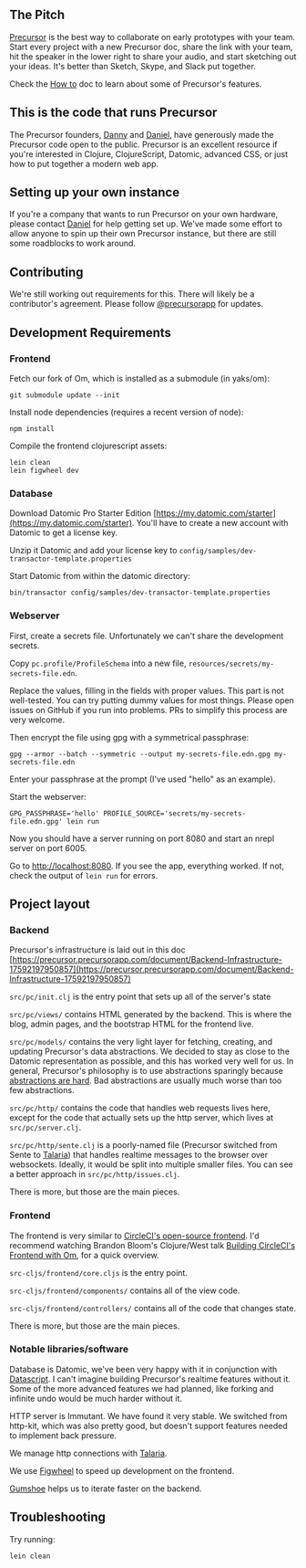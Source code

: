 ## The Pitch

[Precursor](https://precursorapp.com) is the best way to collaborate on early prototypes with your team. Start every project with a new Precursor doc, share the link with your team, hit the speaker in the lower right to share your audio, and start sketching out your ideas. It's better than Sketch, Skype, and Slack put together.

Check the [How to](https://precursorapp.com/document/How-to-17592197661008) doc to learn about some of Precursor's features.

## This is the code that runs Precursor

The Precursor founders, [Danny](https://twitter.com/dannykingme) and [Daniel](https://twitter.com/danielwoelfel), have generously made the Precursor code open to the public. Precursor is an excellent resource if you're interested in Clojure, ClojureScript, Datomic, advanced CSS, or just how to put together a modern web app.

## Setting up your own instance

If you're a company that wants to run Precursor on your own hardware, please contact [Daniel](mailto:daniel@precursorapp.com) for help getting set up. We've made some effort to allow anyone to spin up their own Precursor instance, but there are still some roadblocks to work around.

## Contributing

We're still working out requirements for this. There will likely be a contributor's agreement. Please follow [@precursorapp](https://twitter.com/precursorapp) for updates.

## Development Requirements

### Frontend

Fetch our fork of Om, which is installed as a submodule (in yaks/om):

```
git submodule update --init
```

Install node dependencies (requires a recent version of node):

```
npm install
```

Compile the frontend clojurescript assets:

```
lein clean
lein figwheel dev
```

### Database

Download Datomic Pro Starter Edition [https://my.datomic.com/starter](https://my.datomic.com/starter). You'll have to create a new account with Datomic to get a license key.

Unzip it Datomic and add your license key to `config/samples/dev-transactor-template.properties`

Start Datomic from within the datomic directory:

```
bin/transactor config/samples/dev-transactor-template.properties
```

### Webserver

First, create a secrets file. Unfortunately we can't share the development secrets.

Copy `pc.profile/ProfileSchema` into a new file, `resources/secrets/my-secrets-file.edn`.

Replace the values, filling in the fields with proper values. This part is not well-tested. You can try putting dummy values for most things. Please open issues on GitHub if you run into problems. PRs to simplify this process are very welcome.

Then encrypt the file using gpg with a symmetrical passphrase:

```
gpg --armor --batch --symmetric --output my-secrets-file.edn.gpg my-secrets-file.edn
```

Enter your passphrase at the prompt (I've used "hello" as an example).

Start the webserver:

```
GPG_PASSPHRASE='hello' PROFILE_SOURCE='secrets/my-secrets-file.edn.gpg' lein run
```

Now you should have a server running on port 8080 and start an nrepl server on port 6005.

Go to [http://localhost:8080](http://localhost:8080). If you see the app, everything worked. If not, check the output of `lein run` for errors.

## Project layout

### Backend

Precursor's infrastructure is laid out in this doc [https://precursor.precursorapp.com/document/Backend-Infrastructure-17592197950857](https://precursor.precursorapp.com/document/Backend-Infrastructure-17592197950857)

`src/pc/init.clj` is the entry point that sets up all of the server's state

`src/pc/views/` contains HTML generated by the backend. This is where the blog, admin pages, and the bootstrap HTML for the frontend live.

`src/pc/models/` contains the very light layer for fetching, creating, and updating Precursor's data abstractions. We decided to stay as close to the Datomic representation as possible, and this has worked very well for us. In general, Precursor's philosophy is to use abstractions sparingly because [abstractions are hard](https://www.amazon.com/gp/product/B00DD6YDFG). Bad abstractions are usually much worse than too few abstractions.

`src/pc/http/` contains the code that handles web requests lives here, except for the code that actually sets up the http server, which lives at `src/pc/server.clj`.

`src/pc/http/sente.clj` is a poorly-named file (Precursor switched from Sente to [Talaria](https://github.com/dwwoelfel/talaria)) that handles realtime messages to the browser over websockets. Ideally, it would be split into multiple smaller files. You can see a better approach in `src/pc/http/issues.clj`.

There is more, but those are the main pieces.

### Frontend

The frontend is very similar to [CircleCI's open-source frontend](https://github.com/circleci/frontend). I'd recommend watching Brandon Bloom's Clojure/West talk [Building CircleCI's Frontend with Om](https://www.youtube.com/watch?v=LNtQPSUi1iQ), for a quick overview.

`src-cljs/frontend/core.cljs` is the entry point.

`src-cljs/frontend/components/` contains all of the view code.

`src-cljs/frontend/controllers/` contains all of the code that changes state.

There is more, but those are the main pieces.

### Notable libraries/software

Database is Datomic, we've been very happy with it in conjunction with [Datascript](https://github.com/tonsky/datascript). I can't imagine building Precursor's realtime features without it. Some of the more advanced features we had planned, like forking and infinite undo would be much harder without it.

HTTP server is Immutant. We have found it very stable. We switched from http-kit, which was also pretty good, but doesn't support features needed to implement back pressure.

We manage http connections with [Talaria](https://github.com/dwwoelfel/talaria).

We use [Figwheel](https://github.com/bhauman/lein-figwheel) to speed up development on the frontend.

[Gumshoe](https://github.com/datodev/gumshoe) helps us to iterate faster on the backend.

## Troubleshooting

Try running:

```
lein clean
```
